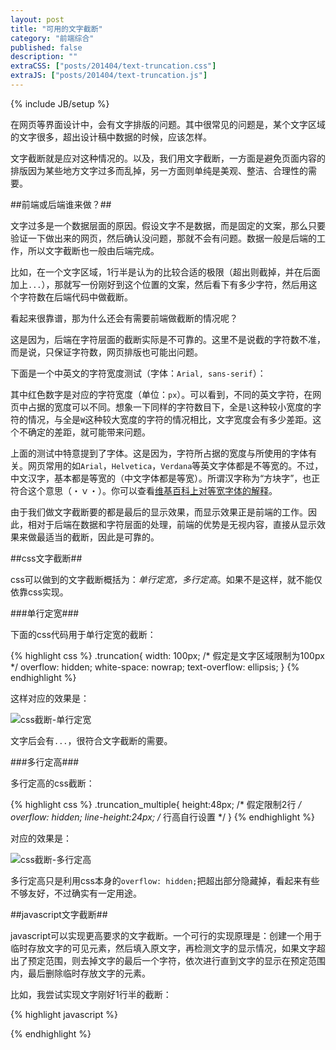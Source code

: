 ```yaml
---
layout: post
title: "可用的文字截断"
category: "前端综合"
published: false
description: ""
extraCSS: ["posts/201404/text-truncation.css"]
extraJS: ["posts/201404/text-truncation.js"]
---
```

{% include JB/setup %}

在网页等界面设计中，会有文字排版的问题。其中很常见的问题是，某个文字区域的文字很多，超出设计稿中数据的时候，应该怎样。

文字截断就是应对这种情况的。以及，我们用文字截断，一方面是避免页面内容的排版因为某些地方文字过多而乱掉，另一方面则单纯是美观、整洁、合理性的需要。

##前端或后端谁来做？##

文字过多是一个数据层面的原因。假设文字不是数据，而是固定的文案，那么只要验证一下做出来的网页，然后确认没问题，那就不会有问题。数据一般是后端的工作，所以文字截断也一般由后端完成。

比如，在一个文字区域，1行半是认为的比较合适的极限（超出则截掉，并在后面加上`...`），那就写一份刚好到这个位置的文案，然后看下有多少字符，然后用这个字符数在后端代码中做截断。

看起来很靠谱，那为什么还会有需要前端做截断的情况呢？

这是因为，后端在字符层面的截断实际是不可靠的。这里不是说截的字符数不准，而是说，只保证字符数，网页排版也可能出问题。

下面是一个中英文的字符宽度测试（字体：`Arial, sans-serif`）：

<div id="character" class="post_display character_width_test"></div>

其中红色数字是对应的字符宽度（单位：`px`）。可以看到，不同的英文字符，在网页中占据的宽度可以不同。想象一下同样的字符数目下，全是`l`这种较小宽度的字符的情况，与全是`W`这种较大宽度的字符的情况相比，文字宽度会有多少差距。这个不确定的差距，就可能带来问题。

上面的测试中特意提到了字体。这是因为，字符所占据的宽度与所使用的字体有关。网页常用的如`Arial`，`Helvetica`，`Verdana`等英文字体都是不等宽的。不过，中文汉字，基本都是等宽的（中文字体都是等宽）。所谓汉字称为“方块字”，也正符合这个意思（・ｖ・）。你可以查看[维基百科上对等宽字体的解释][]。

由于我们做文字截断要的都是最后的显示效果，而显示效果正是前端的工作。因此，相对于后端在数据和字符层面的处理，前端的优势是无视内容，直接从显示效果来做最适当的截断，因此是可靠的。

##css文字截断##

css可以做到的文字截断概括为：*单行定宽，多行定高*。如果不是这样，就不能仅依靠css实现。

###单行定宽###

下面的css代码用于单行定宽的截断：

{% highlight css %}
.truncation{
    width: 100px;   /* 假定是文字区域限制为100px */
    overflow: hidden;
    white-space: nowrap;
    text-overflow: ellipsis;
}
{% endhighlight %}

这样对应的效果是：

![css截断-单行定宽][img_css_truncation_one]

文字后会有`...`，很符合文字截断的需要。

###多行定高###

多行定高的css截断：

{% highlight css %}
.truncation_multiple{
    height:48px; /* 假定限制2行 */
    overflow: hidden;
    line-height:24px; /* 行高自行设置 */
}
{% endhighlight %}

对应的效果是：

![css截断-多行定高][img_css_truncation_multiple]

多行定高只是利用css本身的`overflow: hidden;`把超出部分隐藏掉，看起来有些不够友好，不过确实有一定用途。

##javascript文字截断##

javascript可以实现更高要求的文字截断。一个可行的实现原理是：创建一个用于临时存放文字的可见元素，然后填入原文字，再检测文字的显示情况，如果文字超出了预定范围，则去掉文字的最后一个字符，依次进行直到文字的显示在预定范围内，最后删除临时存放文字的元素。

比如，我尝试实现文字刚好1行半的截断：

{% highlight javascript %}

{% endhighlight %}

[img_css_truncation_one]: {{POSTS_IMG_PATH}}/201404/css_truncation_one.png "css截断-单行定宽"
[img_css_truncation_multiple]: {{POSTS_IMG_PATH}}/201404/css_truncation_multiple.png "css截断-多行定高"

[维基百科上对等宽字体的解释]: http://zh.wikipedia.org/wiki/%E7%AD%89%E5%AE%BD%E5%AD%97%E4%BD%93 "等宽字体 - 维基百科"

